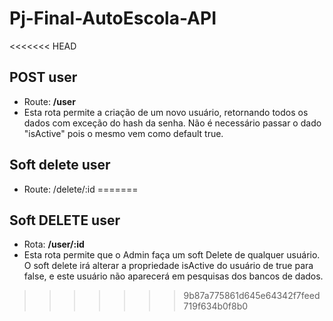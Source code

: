 # Pj-Final-AutoEscola-API

<<<<<<< HEAD
## **POST user**

- Route:  **/user**
- Esta rota permite a criação de um novo usuário, retornando todos os dados com exceção do hash da senha. Não é necessário passar o dado "isActive" pois o mesmo vem como default true.

## Soft delete user
- Route: /delete/:id
=======
## **Soft DELETE user**
- Rota: **/user/:id**
- Esta rota permite que o Admin faça um soft Delete de qualquer usuário. O soft delete irá alterar a propriedade isActive do usuário de true para false, e este usuário não aparecerá em pesquisas dos bancos de dados. 
>>>>>>> 9b87a775861d645e64342f7feed719f634b0f8b0
